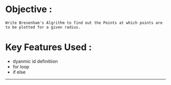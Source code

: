 # Objective :
    Write Bresenham's Algrithm to find out the Points at which points are to be plotted for a given radius.

# Key Features Used :
- dyanmic id definitiion
- for loop
- if else
---
